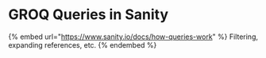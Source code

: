 # GROQ Queries in Sanity

{% embed url="https://www.sanity.io/docs/how-queries-work" %}
Filtering, expanding references, etc.
{% endembed %}
